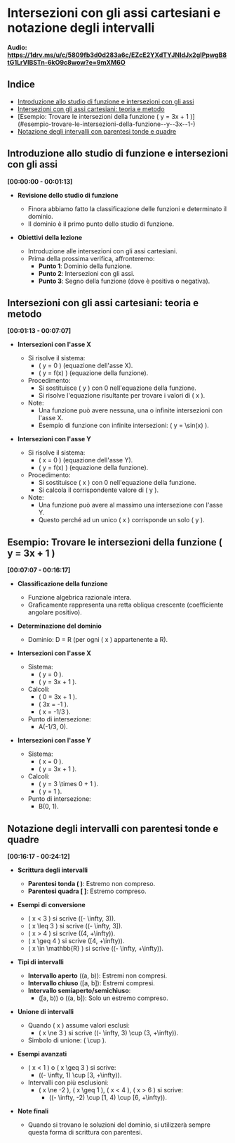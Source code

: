 # Intersezioni con gli assi cartesiani e notazione degli intervalli

**Audio: <https://1drv.ms/u/c/5809fb3d0d283a6c/EZcE2YXdTYJNldJx2gIPpwgB8tG1LrVlBSTn-6kO9c8wow?e=9mXM6O>**

## Indice

- [Introduzione allo studio di funzione e intersezioni con gli assi](#introduzione-allo-studio-di-funzione-e-intersezioni-con-gli-assi)
- [Intersezioni con gli assi cartesiani: teoria e metodo](#intersezioni-con-gli-assi-cartesiani-teoria-e-metodo)
- [Esempio: Trovare le intersezioni della funzione \( y = 3x + 1 \)](#esempio-trovare-le-intersezioni-della-funzione-\-y--3x--1-\)
- [Notazione degli intervalli con parentesi tonde e quadre](#notazione-degli-intervalli-con-parentesi-tonde-e-quadre)

## Introduzione allo studio di funzione e intersezioni con gli assi

**[00:00:00 - 00:01:13]**

- **Revisione dello studio di funzione**
  - Finora abbiamo fatto la classificazione delle funzioni e determinato il dominio.
  - Il dominio è il primo punto dello studio di funzione.

- **Obiettivi della lezione**
  - Introduzione alle intersezioni con gli assi cartesiani.
  - Prima della prossima verifica, affronteremo:
    - **Punto 1**: Dominio della funzione.
    - **Punto 2**: Intersezioni con gli assi.
    - **Punto 3**: Segno della funzione (dove è positiva o negativa).

## Intersezioni con gli assi cartesiani: teoria e metodo

**[00:01:13 - 00:07:07]**

- **Intersezioni con l'asse X**
  - Si risolve il sistema:
    - \( y = 0 \) (equazione dell'asse X).
    - \( y = f(x) \) (equazione della funzione).
  - Procedimento:
    - Si sostituisce \( y \) con 0 nell'equazione della funzione.
    - Si risolve l'equazione risultante per trovare i valori di \( x \).
  - Note:
    - Una funzione può avere nessuna, una o infinite intersezioni con l'asse X.
    - Esempio di funzione con infinite intersezioni: \( y = \sin(x) \).

- **Intersezioni con l'asse Y**
  - Si risolve il sistema:
    - \( x = 0 \) (equazione dell'asse Y).
    - \( y = f(x) \) (equazione della funzione).
  - Procedimento:
    - Si sostituisce \( x \) con 0 nell'equazione della funzione.
    - Si calcola il corrispondente valore di \( y \).
  - Note:
    - Una funzione può avere al massimo una intersezione con l'asse Y.
    - Questo perché ad un unico \( x \) corrisponde un solo \( y \).

## Esempio: Trovare le intersezioni della funzione \( y = 3x + 1 \)

**[00:07:07 - 00:16:17]**

- **Classificazione della funzione**
  - Funzione algebrica razionale intera.
  - Graficamente rappresenta una retta obliqua crescente (coefficiente angolare positivo).

- **Determinazione del dominio**
  - Dominio: D = R (per ogni \( x \) appartenente a R).

- **Intersezioni con l'asse X**
  - Sistema:
    - \( y = 0 \).
    - \( y = 3x + 1 \).
  - Calcoli:
    - \( 0 = 3x + 1 \).
    - \( 3x = -1 \).
    - \( x = -1/3 \).
  - Punto di intersezione:
    - A(-1/3, 0).

- **Intersezioni con l'asse Y**
  - Sistema:
    - \( x = 0 \).
    - \( y = 3x + 1 \).
  - Calcoli:
    - \( y = 3 \times 0 + 1 \).
    - \( y = 1 \).
  - Punto di intersezione:
    - B(0, 1).

## Notazione degli intervalli con parentesi tonde e quadre

**[00:16:17 - 00:24:12]**

- **Scrittura degli intervalli**
  - **Parentesi tonda ( )**: Estremo non compreso.
  - **Parentesi quadra [ ]**: Estremo compreso.

- **Esempi di conversione**
  - \( x < 3 \) si scrive \((- \infty, 3)\).
  - \( x \leq 3 \) si scrive \((- \infty, 3]\).
  - \( x > 4 \) si scrive \((4, +\infty)\).
  - \( x \geq 4 \) si scrive \([4, +\infty)\).
  - \( x \in \mathbb{R} \) si scrive \((- \infty, +\infty)\).

- **Tipi di intervalli**
  - **Intervallo aperto** \((a, b)\): Estremi non compresi.
  - **Intervallo chiuso** \([a, b]\): Estremi compresi.
  - **Intervallo semiaperto/semichiuso**:
    - \([a, b)\) o \((a, b]\): Solo un estremo compreso.

- **Unione di intervalli**
  - Quando \( x \) assume valori esclusi:
    - \( x \ne 3 \) si scrive \((- \infty, 3) \cup (3, +\infty)\).
  - Simbolo di unione: \( \cup \).

- **Esempi avanzati**
  - \( x < 1 \) o \( x \geq 3 \) si scrive:
    - \((- \infty, 1) \cup [3, +\infty)\).
  - Intervalli con più esclusioni:
    - \( x \ne -2 \), \( x \geq 1 \), \( x < 4 \), \( x > 6 \) si scrive:
      - \((- \infty, -2) \cup [1, 4) \cup [6, +\infty)\).

- **Note finali**
  - Quando si trovano le soluzioni del dominio, si utilizzerà sempre questa forma di scrittura con parentesi.
